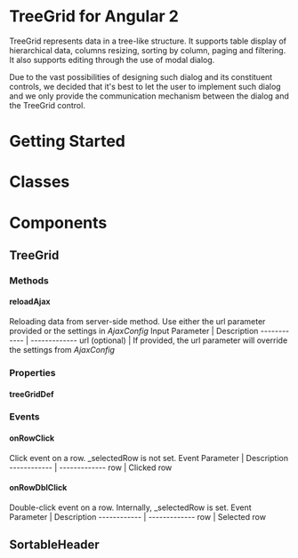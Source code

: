 TreeGrid for Angular 2
======================

TreeGrid represents data in a tree-like structure. It supports table display of hierarchical data, columns resizing, sorting by column, paging and filtering. It also supports editing through the use of modal dialog.

Due to the vast possibilities of designing such dialog and its constituent controls, we decided that it's best to let the user to implement such dialog and we only provide the communication mechanism between the dialog and the TreeGrid control.

Getting Started
===============

Classes
=======

Components
==========

TreeGrid
--------

### Methods
#### reloadAjax
Reloading data from server-side method. Use either the url parameter provided or the settings in _AjaxConfig_
Input Parameter | Description
------------ | -------------
url (optional) | If provided, the url parameter will override the settings from _AjaxConfig_

### Properties
#### treeGridDef


### Events
#### onRowClick
Click event on a row. _selectedRow is not set.
Event Parameter | Description
------------ | -------------
row | Clicked row


#### onRowDblClick
Double-click event on a row. Internally, _selectedRow is set.
Event Parameter | Description
------------ | -------------
row | Selected row

SortableHeader
--------------



